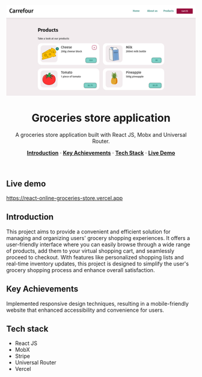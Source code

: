 <p align="center">
    <img alt="typing test screenshot" src="https://github.com/Vargriym/React-online-groceries-store/blob/main/252164001-179d4e69-1e43-4e89-9031-1761e55f5693.png">
    <h1 align="center">Groceries store application</h1>
  </a>
</p>

<p align="center">
  A groceries store application built with React JS, Mobx and Universal Router.
</p>

<p align="center">
  <a href="#introduction"><strong>Introduction</strong></a> ·
    <a href="#Key-Achievements"><strong>Key Achievements</strong></a> ·
  <a href="#tech-stack"><strong>Tech Stack</strong></a> ·
    <a href="#Live-Demo"><strong>Live Demo</strong></a>

  
</p>

<br/>

## Live demo
https://react-online-groceries-store.vercel.app

<!-- ABOUT THE PROJECT -->

## Introduction

This project aims to provide a convenient and efficient solution for managing and organizing users' grocery shopping experiences.
It offers a user-friendly interface where you can easily browse through a wide range of products, add them to your virtual shopping cart, and seamlessly proceed to checkout. With features like personalized shopping lists and real-time inventory updates, this project is designed to simplify the user's grocery shopping process and enhance overall satisfaction. 
## Key Achievements

Implemented responsive design techniques, resulting in a mobile-friendly website that enhanced accessibility and convenience for users.

## Tech stack

- React JS
- MobX
- Stripe
- Universal Router
- Vercel
